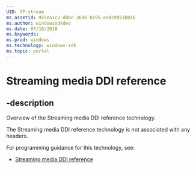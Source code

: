 ```yaml
---
UID: TP:stream
ms.assetid: 955ea1c2-d8bc-36d6-8195-eadc9d53b016
ms.author: windowssdkdev
ms.date: 07/18/2018
ms.keywords: 
ms.prod: windows
ms.technology: windows-sdk
ms.topic: portal
---
```


# Streaming media DDI reference

## -description

Overview of the Streaming media DDI reference technology.

The Streaming media DDI reference technology is not associated with any headers.

For programming guidance for this technology, see:
* [Streaming media DDI reference](https://docs.microsoft.com/en-us/windows-hardware/drivers/stream)

